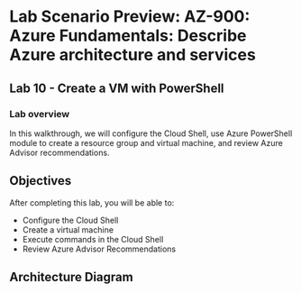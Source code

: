 # Lab Scenario Preview: AZ-900: Azure Fundamentals: Describe Azure architecture and services

## Lab 10 - Create a VM with PowerShell

### Lab overview

In this walkthrough, we will configure the Cloud Shell, use Azure PowerShell module to create a resource group and virtual machine, and review Azure Advisor recommendations.

## Objectives

After completing this lab, you will be able to:

- Configure the Cloud Shell
- Create a virtual machine
- Execute commands in the Cloud Shell
- Review Azure Advisor Recommendations

## Architecture Diagram
